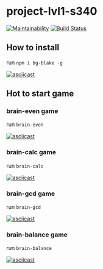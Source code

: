 # project-lvl1-s340

[![Maintainability](https://api.codeclimate.com/v1/badges/ef87f045d4fcd1c2c70d/maintainability)](https://codeclimate.com/github/qblake/project-lvl1-s340/maintainability)
[![Build Status](https://travis-ci.org/qblake/project-lvl1-s340.svg?branch=master)](https://travis-ci.org/qblake/project-lvl1-s340)

## How to install
run `npm i bg-blake -g`

[![asciicast](https://asciinema.org/a/RLzyEZsFEP9fqupTa2MlkYDg2.png)](https://asciinema.org/a/RLzyEZsFEP9fqupTa2MlkYDg2)

## Hot to start game
### brain-even game
run `brain-even`

[![asciicast](https://asciinema.org/a/ZA9yH6GzIZ3Cl4T3uvcfPGMvd.png)](https://asciinema.org/a/ZA9yH6GzIZ3Cl4T3uvcfPGMvd)

### brain-calc game
run `brain-calc`

[![asciicast](https://asciinema.org/a/TGrVHaPELt6S0MLe15nNE1gFl.png)](https://asciinema.org/a/TGrVHaPELt6S0MLe15nNE1gFl)

### brain-gcd game
run `brain-gcd`

[![asciicast](https://asciinema.org/a/NRIyZqzvM5GUWh1nSnl8slMyX.png)](https://asciinema.org/a/NRIyZqzvM5GUWh1nSnl8slMyX)

### brain-balance game
run `brain-balance`

[![asciicast](https://asciinema.org/a/pWg8urQu3jAtGT6wnxJDrGHne.png)](https://asciinema.org/a/pWg8urQu3jAtGT6wnxJDrGHne)
